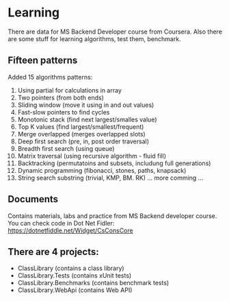 # Learning
There are data for MS Backend Developer course from Coursera.
Also there are some stuff for learning algorithms, test them, benchmark.

## Fifteen patterns
Added 15 algorithms patterns:
1. Using partial for calculations in array
2. Two pointers (from both ends)
3. Sliding window (move it using in and out values)
4. Fast-slow pointers to find cycles
5. Monotonic stack (find next largest/smalles value)
6. Top K values (find largest/smallest/frequent)
7. Merge overlapped (merges overlapped slots)
8. Deep first search (pre, in, post order traversal)
9. Breadth first search (using queue)
10. Matrix traversal (using recursive algorithm - fluid fill)
11. Backtracking (permutatoins and subsets, includung full generations)
12. Dynamic programming (fibonacci, stones, paths, knapsack)
13. String search substring (trivial, KMP, BM. RK)
   ... more comming ...

## Documents
Contains materials, labs and practice from MS Backend developer course.
You can check code in Dot Net Fidler: https://dotnetfiddle.net/Widget/CsConsCore

## There are 4 projects:
- ClassLibrary (contains a class library)
- ClassLibrary.Tests (contains xUnit tests)
- ClassLibrary.Benchmarks (contains benchmark tests)
- ClassLibrary.WebApi (contains Web API)

